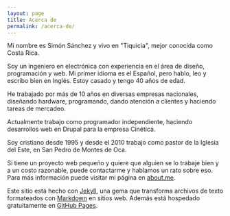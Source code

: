 ```yaml
---
layout: page
title: Acerca de
permalink: /acerca-de/
---
```


Mi nombre es Simón Sánchez y vivo en "Tiquicia", mejor conocida como Costa Rica.

Soy un ingeniero en electrónica con experiencia en el área de diseño, programación y web. Mi primer idioma es el Español, pero hablo, leo y escribo bien en Inglés. Estoy casado y tengo 40 años de edad.

He trabajado por más de 10 años en diversas empresas nacionales, diseñando hardware, programando, dando atención a clientes y haciendo tareas de mercadeo.

Actualmente trabajo como programador independiente, haciendo desarrollos web en Drupal para la empresa Cinética.

Soy cristiano desde 1995 y desde el 2010 trabajo como pastor de la Iglesia del Este, en San Pedro de Montes de Oca.

Si tiene un proyecto web pequeño y quiere que alguien se lo trabaje bien y a un costo razonable, puede contactarme y hablamos un rato sobre eso. Para más información puede visitar mi página en [about.me](https://about.me/ssanchez).

Este sitio está hecho con [Jekyll](http://jekyllrb.com/), una gema que transforma archivos de texto formateados con [Markdown](https://es.wikipedia.org/wiki/Markdown) en sitios web. Además está hospedado gratuitamente en [GitHub Pages](https://pages.github.com/).
